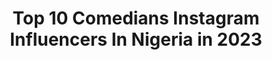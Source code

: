 ---
title: Top 10 Comedians Instagram Influencers In Nigeria in 2023
description: >-
  Find top comedians Instagram influencers in Nigeria in 2023. Most popular hashtags: #comedy #funnymemes #fun.
platform: Instagram
hits: 32
text_top: Analyze the top-rated Instagram influencers on inBeat.
text_bottom: Our search engine holds 32 Instagram influencers like this in Nigeria for you to contact.
profiles:
  - username: "official_marylove"
    fullname: >-
      Mary Love
    bio: >-
      Content Creator Standup Comedian Actor Humanitarian Brand ambassador Liberian God’s Chosen For business inquires, email bookmarylove@gmail.com
    location: "Nigeria"
    followers: 23496
    engagement: 1019
    commentsToLikes: 0.102839
    id: ck6uhw7tfblk30j7151a0yzgd
    verified: false
    hashtags: "#marylovecomedy, #africancomedy, #commentlikeandrepost, #grebojue"
  - username: "officialyemielesho"
    fullname: >-
      yemi elesho
    bio: >-
      Standup comedian 🎙 Content creator 🎬 NollywoodActor/compere Bookings-officialyemielesho@gmail.com Brand Ambassador @demmillionaire1
    location: "Nigeria"
    followers: 493501
    engagement: 272
    commentsToLikes: 0.032074
    id: ck134mjn0x5wg0i19owryoq9a
    verified: false
    hashtags: "#endsars, #endsarsnow, #endsarsbrutality, #emafilomi"
  - username: "jerryclefadam"
    fullname: >-
      JERRYCLEF OMO OLOGO 9.0
    bio: >-
      LAMBA BOY💉 HYPEMAN💉COMEDIAN💉VOICE OVER💉ARTIST💉DM FOR ANY KIND OF ADVERTS......My Voice was also featured on @iamkizzdaniel EKO Officialvideo🤞.
    location: "Nigeria"
    followers: 83065
    engagement: 267
    commentsToLikes: 0.051460
    id: ck5hos0rmq4ft0i11ym0513j1
    verified: false
    hashtags: "#ori, #somebody, #onsoft, #finally"
  - username: "guccy_branch"
    fullname: >-
      Snap~ Guccy_Branch
    bio: >-
      Business only Marlian comedian Advert::dm guccy branch
    location: "Nigeria"
    followers: 241413
    engagement: 528
    commentsToLikes: 0.021120
    id: ck15p9ckxwqp00i19p56gqiqi
    verified: false
    hashtags: "#end, #nendsars"
  - username: "jazz_priest"
    fullname: >-
      Omoile Emmanuel
    bio: >-
      🎼 Professional Guitarist 🎸 Music Minister 🎸 Wedding Performer 🎤 Comedian * * Content Creator * * 🌟 ARTIST🌟 #Jazzpriest
    location: "Nigeria"
    followers: 13512
    engagement: 553
    commentsToLikes: 0.062740
    id: ck5hhgqwv850e0i11jiuwi8e8
    verified: false
    hashtags: "#feelmysoul, #praisebreak, #cantsleepwithkennyblaq, #dudukechallenge"
  - username: "xammie_xt"
    fullname: >-
      THE GOVERNOR
    bio: >-
      ⒸⒺⓄ: XT3MME_GLOBAL_RESOURCE_LTD <NEVER BROKE AGAIN> INFLUENCER BASS GUITAR MAN REAL ESTATE CONSULTANT COMEDIAN
    location: "Nigeria"
    followers: 339609
    engagement: 56
    commentsToLikes: 0.035396
    id: ck8sw2dqldjii0j78kwstlpdz
    verified: false
    hashtags: ""
  - username: "mayordona"
    fullname: >-
      mayordona
    bio: >-
      CEO MAYOR DONA ENTERTAINMENT (RC 3032527) #comedian #compere #actor 📱: +2349029171745
    location: "Nigeria"
    followers: 28178
    engagement: 271
    commentsToLikes: 0.096651
    id: ck5c5811v2xhq0i11avrivobc
    verified: false
    hashtags: "#comedyvideos, #comedy, #trending, #funnymemes"
  - username: "buchicomedian"
    fullname: >-
      Onyebuchi Ojieh
    bio: >-
      Comedian ..Actor..Producer
    location: "Nigeria"
    followers: 166401
    engagement: 219
    commentsToLikes: 0.040582
    id: ck15qg3tt2oag0i19mrj6v6a6
    verified: true
    hashtags: "#staysafe, #justiceforegungun, #egunguncase, #buchiliveabuja2020"
  - username: "gbsneh"
    fullname: >-
      SLEEPING 💆‍♂️
    bio: >-
      🌴 Comedian + entertainer 🌴 Actor 🌴 Content creator 🧨 👞 Brand influencer ☂️DM for Advert 🌴 muhamadali11@gmail.com 🕺 A vibe
    location: "Nigeria"
    followers: 14914
    engagement: 488
    commentsToLikes: 0.164423
    id: ck5horyoqq4d70i11mxs5267f
    verified: false
    hashtags: "#dontleaveme, #fun, #bigbrother, #krakstv"
  - username: "williamsuchemba"
    fullname: >-
      Williams Uchemba
    bio: >-
      •Actor •Comedian •Gods Tool on Earth •Nigerian Youth Rep Youth Assembly. 🇳🇬🇺🇸 •Founder of Williams Uchemba Foundation •CEO Prothesis Entertainment
    location: "Nigeria"
    followers: 2845930
    engagement: 154
    commentsToLikes: 0.045504
    id: ck55nz7f27azo0i11gz3f1udz
    verified: true
    hashtags: "#c14x, #chiji14xchange, #bitcoin, #giveusbasicamenities"
---